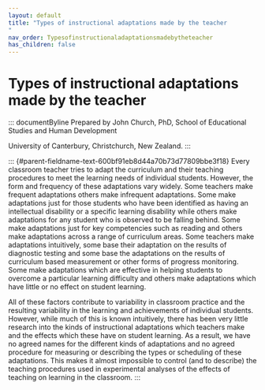 ```yaml
---
layout: default
title: "Types of instructional adaptations made by the teacher 
"
nav_order: Typesofinstructionaladaptationsmadebytheteacher
has_children: false
---
```

# Types of instructional adaptations made by the teacher 


::: documentByline
Prepared by John Church, PhD, School of Educational Studies and Human
Development

University of Canterbury, Christchurch, New Zealand.
:::

::: {#parent-fieldname-text-600bf91eb8d44a70b73d77809bbe3f18}
Every classroom teacher tries to adapt the curriculum and their teaching
procedures to meet the learning needs of individual students. However,
the form and frequency of these adaptations vary widely. Some teachers
make frequent adaptations others make infrequent adaptations. Some make
adaptations just for those students who have been identified as having
an intellectual disability or a specific learning disability while
others make adaptations for any student who is observed to be falling
behind. Some make adaptations just for key competencies such as reading
and others make adaptations across a range of curriculum areas. Some
teachers make adaptations intuitively, some base their adaptation on the
results of diagnostic testing and some base the adaptations on the
results of curriculum based measurement or other forms of progress
monitoring. Some make adaptations which are effective in helping
students to overcome a particular learning difficulty and others make
adaptations which have little or no effect on student learning.

All of these factors contribute to variability in classroom practice and
the resulting variability in the learning and achievements of individual
students. However, while much of this is known intuitively, there has
been very little research into the kinds of instructional adaptations
which teachers make and the effects which these have on student
learning. As a result, we have no agreed names for the different kinds
of adaptations and no agreed procedure for measuring or describing the
types or scheduling of these adaptations. This makes it almost
impossible to control (and to describe) the teaching procedures used in
experimental analyses of the effects of teaching on learning in the
classroom.
:::
